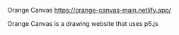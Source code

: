 Orange Canvas
https://orange-canvas-main.netlify.app/

Orange Canvas is a drawing website that uses p5.js
